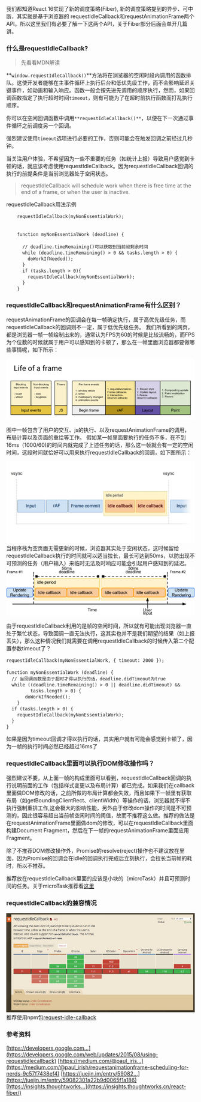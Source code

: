 我们都知道React 16实现了新的调度策略(Fiber), 新的调度策略提到的异步、可中断，其实就是基于浏览器的 requestIdleCallback和requestAnimationFrame两个API。所以这里我们有必要了解一下这两个API，关于Fiber部分后面会单开几篇讲。

### 什么是requestIdleCallback?

> 先看看MDN解读

**`window.requestIdleCallback()`**方法将在浏览器的空闲时段内调用的函数排队。这使开发者能够在主事件循环上执行后台和低优先级工作，而不会影响延迟关键事件，如动画和输入响应。函数一般会按先进先调用的顺序执行，然而，如果回调函数指定了执行超时时间`timeout`，则有可能为了在超时前执行函数而打乱执行顺序。

你可以在空闲回调函数中调用`**requestIdleCallback()**`，以便在下一次通过事件循环之前调度另一个回调。

强烈建议使用`timeout`选项进行必要的工作，否则可能会在触发回调之前经过几秒钟。





当关注用户体验，不希望因为一些不重要的任务（如统计上报）导致用户感觉到卡顿的话，就应该考虑使用requestIdleCallback。因为requestIdleCallback回调的执行的前提条件是当前浏览器处于空闲状态。

> requestIdleCallback will schedule work when there is free time at the end of a frame, or when the user is inactive.

requestIdleCallback用法示例

```
    requestIdleCallback(myNonEssentialWork);
    
    
    function myNonEssentialWork (deadline) {
    
      // deadline.timeRemaining()可以获取到当前帧剩余时间
      while (deadline.timeRemaining() > 0 && tasks.length > 0) {
        doWorkIfNeeded();
      }
      if (tasks.length > 0){
        requestIdleCallback(myNonEssentialWork);
      }
    }
```

### requestIdleCallback和requestAnimationFrame有什么区别？

requestAnimationFrame的回调会在每一帧确定执行，属于高优先级任务，而requestIdleCallback的回调则不一定，属于低优先级任务。
我们所看到的网页，都是浏览器一帧一帧绘制出来的，通常认为FPS为60的时候是比较流畅的，而FPS为个位数的时候就属于用户可以感知到的卡顿了，那么在一帧里面浏览器都要做哪些事情呢，如下所示：

![图片描述](requestIdleCallback.assets/bV8O4y)

图中一帧包含了用户的交互、js的执行、以及requestAnimationFrame的调用，布局计算以及页面的重绘等工作。
假如某一帧里面要执行的任务不多，在不到16ms（1000/60)的时间内就完成了上述任务的话，那么这一帧就会有一定的空闲时间，这段时间就恰好可以用来执行requestIdleCallback的回调，如下图所示：

![图片描述](requestIdleCallback.assets/bV8O5A)
当程序栈为空页面无需更新的时候，浏览器其实处于空闲状态，这时候留给requestIdleCallback执行的时间就可以适当拉长，最长可达到50ms，以防出现不可预测的任务（用户输入）来临时无法及时响应可能会引起用户感知到的延迟。
![image00.png](requestIdleCallback.assets/bVbFuUd)

由于requestIdleCallback利用的是帧的空闲时间，所以就有可能出现浏览器一直处于繁忙状态，导致回调一直无法执行，这其实也并不是我们期望的结果（如上报丢失），那么这种情况我们就需要在调用requestIdleCallback的时候传入第二个配置参数timeout了？

```
requestIdleCallback(myNonEssentialWork, { timeout: 2000 });

function myNonEssentialWork (deadline) {
  // 当回调函数是由于超时才得以执行的话，deadline.didTimeout为true
  while ((deadline.timeRemaining() > 0 || deadline.didTimeout) &&
         tasks.length > 0) {
       doWorkIfNeeded();
    }
  if (tasks.length > 0) {
    requestIdleCallback(myNonEssentialWork);
  }
}
```

如果是因为timeout回调才得以执行的话，其实用户就有可能会感觉到卡顿了，因为一帧的执行时间必然已经超过16ms了

### requestIdleCallback里面可以执行DOM修改操作吗？

强烈建议不要，从上面一帧的构成里面可以看到，requestIdleCallback回调的执行说明前面的工作（包括样式变更以及布局计算）都已完成。如果我们在callback里面做DOM修改的话，之前所做的布局计算都会失效，而且如果下一帧里有获取布局（如getBoundingClientRect、clientWidth）等操作的话，浏览器就不得不执行强制重排工作,这会极大的影响性能，另外由于修改dom操作的时间是不可预测的，因此很容易超出当前帧空闲时间的阈值，故而不推荐这么做。推荐的做法是在requestAnimationFrame里面做dom的修改，可以在requestIdleCallback里面构建Document Fragment，然后在下一帧的requestAnimationFrame里面应用Fragment。

除了不推荐DOM修改操作外，Promise的resolve(reject)操作也不建议放在里面，因为Promise的回调会在idle的回调执行完成后立刻执行，会拉长当前帧的耗时，所以不推荐。

推荐放在requestIdleCallback里面的应该是小块的（microTask）并且可预测时间的任务。关于microTask推荐看[这里](https://juejin.im/entry/59082301a22b9d0065f1a186)

### requestIdleCallback的兼容情况

![图片描述](requestIdleCallback.assets/bV8PhC)
推荐使用npm包[request-idle-callback](https://www.npmjs.com/package/request-idle-callback)

### 参考资料

[https://developers.google.com...](https://developers.google.com/web/updates/2015/08/using-requestidlecallback)
[https://medium.com/@paul_iris...](https://medium.com/@paul_irish/requestanimationframe-scheduling-for-nerds-9c57f7438ef4)
[https://juejin.im/entry/59082...](https://juejin.im/entry/59082301a22b9d0065f1a186)
[https://insights.thoughtworks...](https://insights.thoughtworks.cn/react-fiber/)